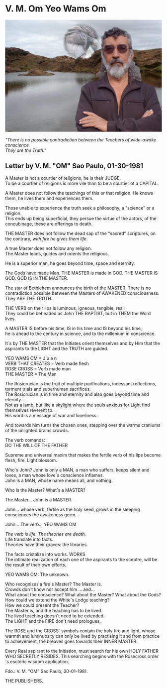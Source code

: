# V. M. Om Yeo Wams Om

![Master with kondor](/assets/img/master_with_kondor.jpg)

_"There is no possible contradiction between the Teachers of wide-awake conscience.  
They are the Truth."_  

## Letter by V. M. "OM" Sao Paulo, 01-30-1981

A Master is not a courtier of religions, he is their JUDGE.  
To be a courtier of religions is more vile than to be a courtier of a CAPITAL.  

A Master does not follow the teachings of this or that religion. He knows them, he lives them and experiences them.  

Those unable to experience the truth seek a philosophy, a "science" or a religion.  
This ends up being superficial, they persue the virtue of the actors, of the concubinage, these are offerings to death.  

THE MASTER does not follow the dead sap of the "sacred" scriptures, on the contrary, _with fire he gives them life_.  

A true Master does not follow any religion.  
The Master leads, guides and orients the religious.  

He is a superior man, he goes beyond time, space and eternity.  

The Gods have made Man. THE MASTER is made in GOD. THE MASTER IS GOD. GOD IS IN THE MASTER.  

The star of Bethlehem announces the birth of the MASTER. There is no contradiction possible between the Masters of AWAKENED consciousness.  
They ARE THE TRUTH.  

THE VERB on their lips is luminous, igneous, tangible, real;  
They could be beheaded as John THE BAPTIST, but in THEM the Word lives.  

A MASTER IS before his time, IS in his time and IS beyond his time,  
he is ahead to the century in science, and to the millenium in conscience.  

It´s by THE MASTER that the Initiates orient themselves and by Him that the aspirants to the LIGHT and the TRUTH are guided.  

YEO WAMS OM = J u a n  
VERB THAT CREATES = Verb made flesh  
ROSE CROSS = Verb made man  
THE MASTER = The Man  

The Rosicrucian is the fruit of multiple purifications, incessant reflections, torment trials and superhuman sacrifices.  
The Rosicrucian is in time and eternity and also goes beyond time and eternity...  
Not as a lamb, but like a skylight where the souls anxious for Light find themselves reverent to.  
His word is a message of war and loneliness.  

And towards him turns the chosen ones, stepping over the warms craniums of the unlighted brains crowds.  

The verb comands:  
DO THE WILL OF THE FATHER  

Supreme and universal maxim that makes the fertile verb of his lips become flesh, fire, Light blossom.

Who´s John? John is only a MAN, a man who suffers, keeps silent and loves, a man whose love´s conscience inflames.  
John is a MAN, whose name means all, and nothing.  

Who is the Master? What´s a MASTER?  

The Master... John is a MASTER.  

John... whose verb, fertile as the holy seed, grows in the sleeping consciences the awakeness germ.  

John... The verb... YEO WAMS OM  

_The verb is life. The theories are death._  
Life translate into facts.  
Theories have their graves: the libraries.  

The facts cristalize into works. WORKS  
The intimate realization of each one of the aspirants to the sceptre, will be the result of their own efforts.  

YEO WAMS OM: The unknown.  

Who recognizes a fire´s Master? The Master is.  
Crowds don´t know nor accept him ... and...  
What about the conscience? What about the Master? What about the Gods?  
How could we extend the White´s Lodge teaching?  
How we could present the Teacher?  
The Master is, and the teaching has to be lived.  
The lived teaching doesn´t need to be extended.  
The LIGHT and the FIRE don´t need prologues.  

The ROSE and the CROSS´ symbols contain the holy fire and light, whose warmth and luminuosity can only be lived by practising it and from practice to achievement, the breaves goes towards their INNER  MASTER.  

Every Real aspirant to the Initiation, must search for his own HOLY FATHER WHO SECRETLY RESIDES. This searching begins with the Rosecross order´s esoteric wisdom application.  

Fdo.: V. M. "OM" Sao Paulo, 30-01-1981.  

THE PUBLISHERS.  
